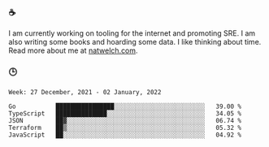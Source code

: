 ### ☕

I am currently working on tooling for the internet and promoting SRE. I am also writing some books and hoarding some data. I like thinking about time. Read more about me at [natwelch.com](https://natwelch.com).

### 🕒

<!--START_SECTION:waka-->
```text
Week: 27 December, 2021 - 02 January, 2022

Go           ████████████████░░░░░░░░░░░░░░░░░░░░░░░░░   39.00 % 
TypeScript   ██████████████░░░░░░░░░░░░░░░░░░░░░░░░░░░   34.05 % 
JSON         ██▓░░░░░░░░░░░░░░░░░░░░░░░░░░░░░░░░░░░░░░   06.74 % 
Terraform    ██▒░░░░░░░░░░░░░░░░░░░░░░░░░░░░░░░░░░░░░░   05.32 % 
JavaScript   ██░░░░░░░░░░░░░░░░░░░░░░░░░░░░░░░░░░░░░░░   04.92 % 
```
<!--END_SECTION:waka-->
